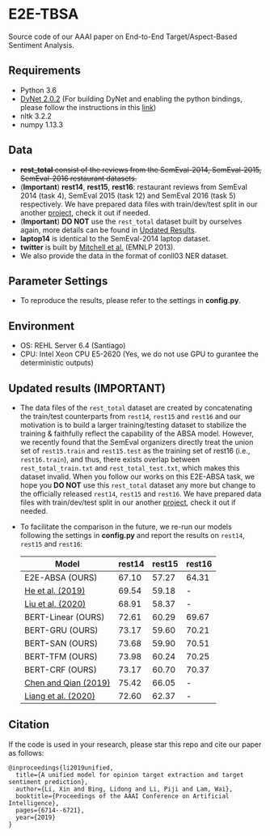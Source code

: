 # E2E-TBSA
Source code of our AAAI paper on End-to-End Target/Aspect-Based Sentiment Analysis.

## Requirements
* Python 3.6
* [DyNet 2.0.2](https://github.com/clab/dynet) (For building DyNet and enabling the python bindings, please follow the instructions in this [link](http://dynet.readthedocs.io/en/latest/python.html#manual-installation))
* nltk 3.2.2
* numpy 1.13.3

## Data
* ~~**rest_total** consist of the reviews from the SemEval-2014, SemEval-2015, SemEval-2016 restaurant datasets.~~
* (**Important**) **rest14**, **rest15**, **rest16**: restaurant reviews from SemEval 2014 (task 4), SemEval 2015 (task 12) and SemEval 2016 (task 5) respectively. We have prepared data files with train/dev/test split in our another [project](https://github.com/lixin4ever/BERT-E2E-ABSA/tree/master/data), check it out if needed.
* (**Important**) **DO NOT** use the ```rest_total``` dataset built by ourselves again, more details can be found in [Updated Results](https://github.com/lixin4ever/E2E-TBSA/blob/master/README.md#updated-results-important). 
* **laptop14** is identical to the SemEval-2014 laptop dataset.
* **twitter** is built by [Mitchell et al.](https://www.aclweb.org/anthology/D13-1171) (EMNLP 2013). 
* We also provide the data in the format of conll03 NER dataset.

## Parameter Settings
* To reproduce the results, please refer to the settings in **config.py**.

## Environment
* OS: REHL Server 6.4 (Santiago)
* CPU: Intel Xeon CPU E5-2620 (Yes, we do not use GPU to gurantee the deterministic outputs)

## Updated results (IMPORTANT)
* The data files of the ```rest_total``` dataset are created by concatenating the train/test counterparts from ```rest14```, ```rest15``` and ```rest16``` and our motivation is to build a larger training/testing dataset to stabilize the training & faithfully reflect the capability of the ABSA model. However, we recently found that the SemEval organizers directly treat the union set of ```rest15.train``` and ```rest15.test``` as the training set of rest16 (i.e., ```rest16.train```), and thus, there exists overlap between ```rest_total_train.txt``` and ```rest_total_test.txt```, which makes this dataset invalid. When you follow our works on this E2E-ABSA task, we hope you **DO NOT** use this ```rest_total``` dataset any more but change to the officially released ```rest14```, ```rest15``` and ```rest16```. We have prepared data files with train/dev/test split in our another [project](https://github.com/lixin4ever/BERT-E2E-ABSA), check it out if needed.
* To facilitate the comparison in the future, we re-run our models following the settings in **config.py** and report the results on ```rest14```, ```rest15``` and ```rest16```:  

    | Model | rest14 | rest15 | rest16 |
    | --- | --- | --- | --- |
    | E2E-ABSA (OURS) | 67.10 | 57.27 | 64.31 |
    | [He et al. (2019)](https://arxiv.org/pdf/1906.06906.pdf) | 69.54 | 59.18 | - |
    | [Liu et al. (2020)](https://arxiv.org/pdf/2004.06427.pdf) | 68.91 | 58.37 | - |
    | BERT-Linear (OURS) | 72.61 | 60.29 | 69.67 |
    | BERT-GRU (OURS) | 73.17 | 59.60 | 70.21 |
    | BERT-SAN (OURS) | 73.68 | 59.90 | 70.51 |
    | BERT-TFM (OURS) | 73.98 | 60.24 | 70.25 |
    | BERT-CRF (OURS) | 73.17 | 60.70 | 70.37 |
    | [Chen and Qian (2019)](https://www.aclweb.org/anthology/2020.acl-main.340.pdf)| 75.42 | 66.05 | - |
    | [Liang et al. (2020)](https://arxiv.org/pdf/2004.01951.pdf)| 72.60 | 62.37 | - |



## Citation
If the code is used in your research, please star this repo and cite our paper as follows:
```
@inproceedings{li2019unified,
  title={A unified model for opinion target extraction and target sentiment prediction},
  author={Li, Xin and Bing, Lidong and Li, Piji and Lam, Wai},
  booktitle={Proceedings of the AAAI Conference on Artificial Intelligence},
  pages={6714--6721},
  year={2019}
}
```


